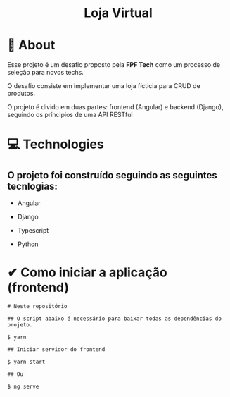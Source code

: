 <h1 align="center">
    <p>Loja Virtual</p>
</h1>

# 📄 About

<p> Esse projeto é um desafio proposto pela <b>FPF Tech</b> como um processo de seleção para novos techs.</p>
<p> O desafio consiste em implementar uma loja fícticia para CRUD de produtos.</p>
<p> O projeto é divido em duas partes: frontend (Angular) e backend (Django), seguindo os príncipios de uma API RESTful</o>

# 💻 Technologies 

<h2> O projeto foi construído seguindo as seguintes tecnlogias:</h2>

<ul>
    <li><p></b>Angular</b></p></li>
    <li><p></b>Django</b></p></li>
    <li><p></b>Typescript</b></p></li>
    <li><p></b>Python</b></p></li>
</ul>

# ✔ Como iniciar a aplicação (frontend)

````
# Neste repositório

## O script abaixo é necessário para baixar todas as dependências do projeto.

$ yarn 

## Iniciar servidor do frontend

$ yarn start

## Ou

$ ng serve
